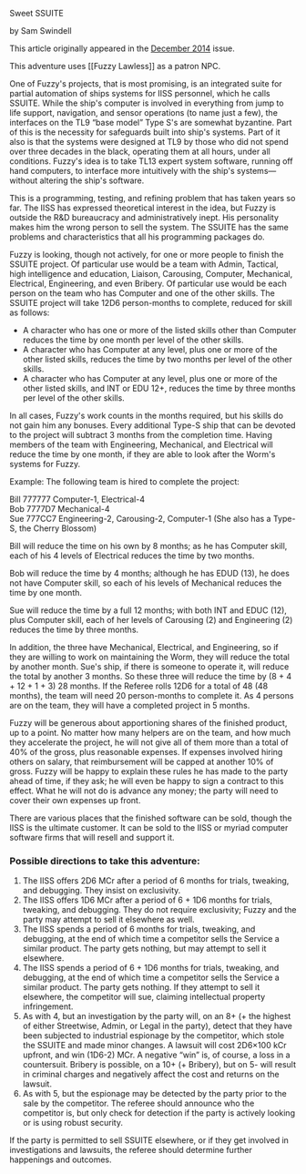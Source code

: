 Sweet SSUITE

by Sam Swindell

This article originally appeared in the [December 2014](https://www.freelancetraveller.com/magazine/2014-12/index.html) issue.

This adventure uses [[Fuzzy Lawless]] as a patron NPC.

One of Fuzzy's projects, that is most promising, is an integrated suite for partial automation of ships systems for IISS personnel, which he calls SSUITE. While the ship's computer is involved in everything from jump to life support, navigation, and sensor operations (to name just a few), the interfaces on the TL9 “base model” Type S's are somewhat byzantine. Part of this is the necessity for safeguards built into ship's systems. Part of it also is that the systems were designed at TL9 by those who did not spend over three decades in the black, operating them at all hours, under all conditions. Fuzzy's idea is to take TL13 expert system software, running off hand computers, to interface more intuitively with the ship's systems—without altering the ship's software.

This is a programming, testing, and refining problem that has taken years so far. The IISS has expressed theoretical interest in the idea, but Fuzzy is outside the R&D bureaucracy and administratively inept. His personality makes him the wrong person to sell the system. The SSUITE has the same problems and characteristics that all his programming packages do.

Fuzzy is looking, though not actively, for one or more people to finish the SSUITE project. Of particular use would be a team with Admin, Tactical, high intelligence and education, Liaison, Carousing, Computer, Mechanical, Electrical, Engineering, and even Bribery. Of particular use would be each person on the team who has Computer and one of the other skills. The SSUITE project will take 12D6 person-months to complete, reduced for skill as follows:

- A character who has one or more of the listed skills other than Computer reduces the time by one month per level of the other skills.
- A character who has Computer at any level, plus one or more of the other listed skills, reduces the time by two months per level of the other skills.
- A character who has Computer at any level, plus one or more of the other listed skills, and INT or EDU 12+, reduces the time by three months per level of the other skills.

In all cases, Fuzzy's work counts in the months required, but his skills do not gain him any bonuses. Every additional Type-S ship that can be devoted to the project will subtract 3 months from the completion time. Having members of the team with Engineering, Mechanical, and Electrical will reduce the time by one month, if they are able to look after the Worm's systems for Fuzzy.

Example: The following team is hired to complete the project:

Bill 777777 Computer-1, Electrical-4  
Bob 7777D7 Mechanical-4  
Sue 777CC7 Engineering-2, Carousing-2, Computer-1 (She also has a Type-S, the Cherry Blossom)

Bill will reduce the time on his own by 8 months; as he has Computer skill, each of his 4 levels of Electrical reduces the time by two months.

Bob will reduce the time by 4 months; although he has EDUD (13), he does not have Computer skill, so each of his levels of Mechanical reduces the time by one month.

Sue will reduce the time by a full 12 months; with both INT and EDUC (12), plus Computer skill, each of her levels of Carousing (2) and Engineering (2) reduces the time by three months.

In addition, the three have Mechanical, Electrical, and Engineering, so if they are willing to work on maintaining the Worm, they will reduce the total by another month. Sue's ship, if there is someone to operate it, will reduce the total by another 3 months. So these three will reduce the time by (8 + 4 + 12 + 1 + 3) 28 months. If the Referee rolls 12D6 for a total of 48 (48 months), the team will need 20 person-months to complete it. As 4 persons are on the team, they will have a completed project in 5 months.

Fuzzy will be generous about apportioning shares of the finished product, up to a point. No matter how many helpers are on the team, and how much they accelerate the project, he will not give all of them more than a total of 40% of the gross, plus reasonable expenses. If expenses involved hiring others on salary, that reimbursement will be capped at another 10% of gross. Fuzzy will be happy to explain these rules he has made to the party ahead of time, if they ask; he will even be happy to sign a contract to this effect. What he will not do is advance any money; the party will need to cover their own expenses up front.

There are various places that the finished software can be sold, though the IISS is the ultimate customer. It can be sold to the IISS or myriad computer software firms that will resell and support it.

### Possible directions to take this adventure:

1. The IISS offers 2D6 MCr after a period of 6 months for trials, tweaking, and debugging. They insist on exclusivity.
2. The IISS offers 1D6 MCr after a period of 6 + 1D6 months for trials, tweaking, and debugging. They do not require exclusivity; Fuzzy and the party may attempt to sell it elsewhere as well.
3. The IISS spends a period of 6 months for trials, tweaking, and debugging, at the end of which time a competitor sells the Service a similar product. The party gets nothing, but may attempt to sell it elsewhere.
4. The IISS spends a period of 6 + 1D6 months for trials, tweaking, and debugging, at the end of which time a competitor sells the Service a similar product. The party gets nothing. If they attempt to sell it elsewhere, the competitor will sue, claiming intellectual property infringement.
5. As with 4, but an investigation by the party will, on an 8+ (+ the highest of either Streetwise, Admin, or Legal in the party), detect that they have been subjected to industrial espionage by the competitor, which stole the SSUITE and made minor changes. A lawsuit will cost 2D6×100 kCr upfront, and win (1D6-2) MCr. A negative “win” is, of course, a loss in a countersuit. Bribery is possible, on a 10+ (+ Bribery), but on 5- will result in criminal charges and negatively affect the cost and returns on the lawsuit.
6. As with 5, but the espionage may be detected by the party prior to the sale by the competitor. The referee should announce who the competitor is, but only check for detection if the party is actively looking or is using robust security.

If the party is permitted to sell SSUITE elsewhere, or if they get involved in investigations and lawsuits, the referee should determine further happenings and outcomes.
